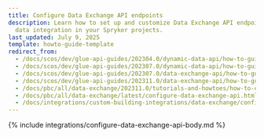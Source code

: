 ```yaml
---
title: Configure Data Exchange API endpoints
description: Learn how to set up and customize Data Exchange API endpoints to streamline
  data integration in your Spryker projects.
last_updated: July 9, 2025
template: howto-guide-template
redirect_from:
  - /docs/scos/dev/glue-api-guides/202304.0/dynamic-data-api/how-to-guides/how-to-configure-data-exchange-api.html
  - /docs/scos/dev/glue-api-guides/202307.0/dynamic-data-api/how-to-guides/how-to-configure-data-exchange-api.html
  - /docs/scos/dev/glue-api-guides/202307.0/data-exchange-api/how-to-guides/how-to-configure-data-exchange-api.html
  - /docs/scos/dev/glue-api-guides/202311.0/data-exchange-api/how-to-guides/how-to-configure-data-exchange-api.html
  - /docs/pbc/all/data-exchange/202311.0/tutorials-and-howtoes/how-to-configure-data-exchange-api.html
  - /docs/pbc/all/data-exchange/latest/configure-data-exchange-api.html
  - /docs/integrations/custom-building-integrations/data-exchange/configure-data-exchange-api.html
---
```


{% include integrations/configure-data-exchange-api-body.md %}
